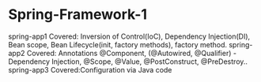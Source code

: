 # Spring-Framework-1
spring-app1 Covered: Inversion of Control(IoC), Dependency Injection(DI), Bean scope, Bean Lifecycle(init, factory methods), factory method.
spring-app2 Covered: Annotations @Component, (@Autowired, @Qualifier) - Dependency Injection, @Scope, @Value, @PostConstruct, @PreDestroy.. 
spring-app3 Covered:Configuration via Java code
